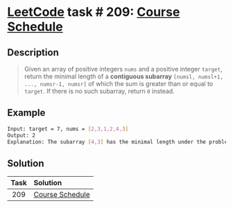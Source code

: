 # [LeetCode][leetcode] task # 209: [Course Schedule][task]

Description
-----------

> Given an array of positive integers `nums` and a positive integer `target`,
> return the minimal length of a **contiguous subarray** `[numsl, numsl+1, ..., numsr-1, numsr]`
> of which the sum is greater than or equal to `target`.
> If there is no such subarray, return `0` instead.

Example
-------

```sh
Input: target = 7, nums = [2,3,1,2,4,3]
Output: 2
Explanation: The subarray [4,3] has the minimal length under the problem constraint.
```

Solution
--------

| Task | Solution                    |
|:----:|:----------------------------|
| 209  | [Course Schedule][solution] |


[leetcode]: <http://leetcode.com/>
[task]: <https://leetcode.com/problems/course-schedule/>
[solution]: <https://github.com/wellaxis/witalis-jkit/blob/main/module/tasks/src/main/java/com/witalis/jkit/tasks/core/task/leetcode/h3/p209/option/Practice.java>
